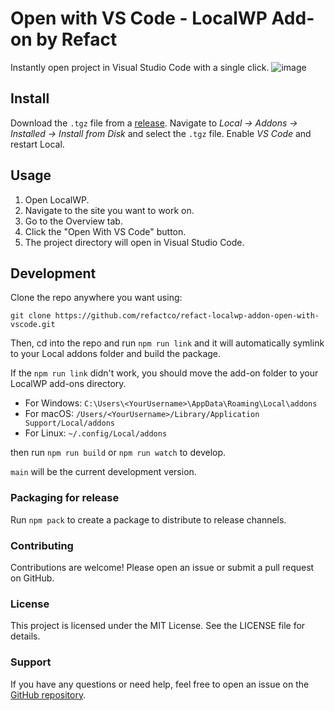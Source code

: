 # Open with VS Code - LocalWP Add-on by Refact
Instantly open project in Visual Studio Code with a single click.
![image](https://github.com/refactco/refact-localwp-addon-open-with-vscode/assets/107167473/4fcc1ab5-5ab4-4484-8aa1-a4f5dd10e375)


## Install

Download the `.tgz` file from a [release](https://github.com/refactco/refact-localwp-addon-open-with-vscode/releases). Navigate to *Local → Addons → Installed → Install from Disk* and select the `.tgz` file. Enable *VS Code* and restart Local.

## Usage

1. Open LocalWP. 
2. Navigate to the site you want to work on. 
3. Go to the Overview tab.
4. Click the "Open With VS Code" button.
4. The project directory will open in Visual Studio Code.

## Development

Clone the repo anywhere you want using:

```
git clone https://github.com/refactco/refact-localwp-addon-open-with-vscode.git
```

Then, cd into the repo and run `npm run link` and it will automatically symlink to your Local addons folder and build the package.

If the `npm run link` didn't work, you should move the add-on folder to your LocalWP add-ons directory.
- For Windows: `C:\Users\<YourUsername>\AppData\Roaming\Local\addons`
- For macOS: `/Users/<YourUsername>/Library/Application Support/Local/addons`
- For Linux: `~/.config/Local/addons`

then run `npm run build` or `npm run watch` to develop.

`main` will be the current development version.

### Packaging for release

Run `npm pack` to create a package to distribute to release channels.

### Contributing
Contributions are welcome! Please open an issue or submit a pull request on GitHub.

### License
This project is licensed under the MIT License. See the LICENSE file for details.

### Support
If you have any questions or need help, feel free to open an issue on the [GitHub repository](https://github.com/refactco/refact-localwp-addon-open-with-vscode).
